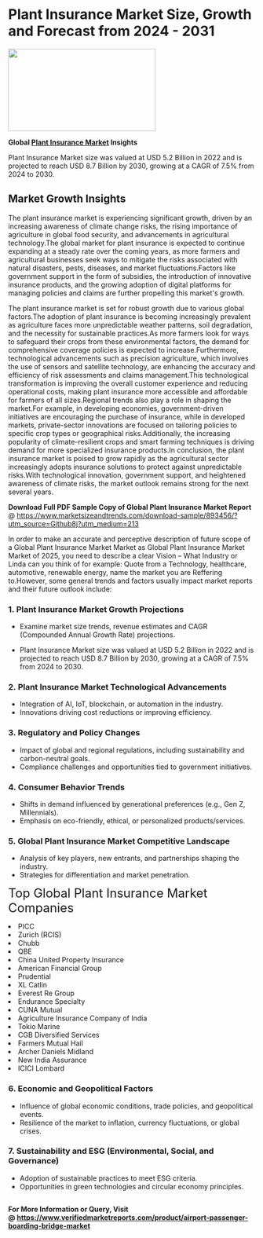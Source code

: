 <H1>Plant Insurance Market Size, Growth and Forecast from 2024 - 2031</H1><img class="aligncenter size-medium wp-image-584254" src="https://thirdeyenews.in/wp-content/uploads/2024/09/Global-Market-Research-300x168.jpeg" alt="" width="300" height="168" /><p><strong>Global&nbsp;<a href="https://www.marketsizeandtrends.com/download-sample/893456/?utm_source=Github8j?utm_medium=213">Plant Insurance Market</a> Insights</strong></p><p>Plant Insurance Market size was valued at USD 5.2 Billion in 2022 and is projected to reach USD 8.7 Billion by 2030, growing at a CAGR of 7.5% from 2024 to 2030.</p><p><h2>Market Growth Insights</h2> <p>The plant insurance market is experiencing significant growth, driven by an increasing awareness of climate change risks, the rising importance of agriculture in global food security, and advancements in agricultural technology.The global market for plant insurance is expected to continue expanding at a steady rate over the coming years, as more farmers and agricultural businesses seek ways to mitigate the risks associated with natural disasters, pests, diseases, and market fluctuations.Factors like government support in the form of subsidies, the introduction of innovative insurance products, and the growing adoption of digital platforms for managing policies and claims are further propelling this market's growth.</p> <p>The plant insurance market is set for robust growth due to various global factors.The adoption of plant insurance is becoming increasingly prevalent as agriculture faces more unpredictable weather patterns, soil degradation, and the necessity for sustainable practices.As more farmers look for ways to safeguard their crops from these environmental factors, the demand for comprehensive coverage policies is expected to increase.Furthermore, technological advancements such as precision agriculture, which involves the use of sensors and satellite technology, are enhancing the accuracy and efficiency of risk assessments and claims management.This technological transformation is improving the overall customer experience and reducing operational costs, making plant insurance more accessible and affordable for farmers of all sizes.Regional trends also play a role in shaping the market.For example, in developing economies, government-driven initiatives are encouraging the purchase of insurance, while in developed markets, private-sector innovations are focused on tailoring policies to specific crop types or geographical risks.Additionally, the increasing popularity of climate-resilient crops and smart farming techniques is driving demand for more specialized insurance products.In conclusion, the plant insurance market is poised to grow rapidly as the agricultural sector increasingly adopts insurance solutions to protect against unpredictable risks.With technological innovation, government support, and heightened awareness of climate risks, the market outlook remains strong for the next several years.</p> <p><span class=""><strong>Download Full PDF Sample Copy of Global Plant Insurance Market Report</strong> @ <a href="https://www.marketsizeandtrends.com/download-sample/893456/?utm_source=Github8j?utm_medium=213" target="_blank">https://www.marketsizeandtrends.com/download-sample/893456/?utm_source=Github8j?utm_medium=213</a></span></p><p>In order to make an accurate and perceptive description of future scope of a Global&nbsp;Plant Insurance Market Market as Global&nbsp;Plant Insurance Market Market of 2025, you need to describe a clear Vision &ndash; What Industry or Linda can you think of for example: Quote from a Technology, healthcare, automotive, renewable energy, name the market you are Reffering to.However, some general trends and factors usually impact market reports and their future outlook include:</p><h3>1.&nbsp;<strong>Plant Insurance Market Growth Projections</strong></h3><ul><li>Examine market size trends, revenue estimates and CAGR (Compounded Annual Growth Rate) projections.</li><li><p>Plant Insurance Market size was valued at USD 5.2 Billion in 2022 and is projected to reach USD 8.7 Billion by 2030, growing at a CAGR of 7.5% from 2024 to 2030.</p></li></ul><h3>2.&nbsp;<strong>Plant Insurance Market Technological Advancements</strong></h3><ul><li>Integration of AI, IoT, blockchain, or automation in the industry.</li><li>Innovations driving cost reductions or improving efficiency.</li></ul><h3>3.&nbsp;<strong>Regulatory and Policy Changes</strong></h3><ul><li>Impact of global and regional regulations, including sustainability and carbon-neutral goals.</li><li>Compliance challenges and opportunities tied to government initiatives.</li></ul><h3>4.&nbsp;<strong>Consumer Behavior Trends</strong></h3><ul><li>Shifts in demand influenced by generational preferences (e.g., Gen Z, Millennials).</li><li>Emphasis on eco-friendly, ethical, or personalized products/services.</li></ul><h3>5.&nbsp;<strong>Global Plant Insurance Market Competitive Landscape</strong></h3><ul><li>Analysis of key players, new entrants, and partnerships shaping the industry.</li><li>Strategies for differentiation and market penetration.</li></ul><p data-pm-slice="1 1 []"><span style="color: inherit; font-family: inherit; font-size: 25px;">Top Global Plant Insurance Market Companies</span></p><div class="" data-test-id=""><p><li>PICC</li><li> Zurich (RCIS)</li><li> Chubb</li><li> QBE</li><li> China United Property Insurance</li><li> American Financial Group</li><li> Prudential</li><li> XL Catlin</li><li> Everest Re Group</li><li> Endurance Specialty</li><li> CUNA Mutual</li><li> Agriculture Insurance Company of India</li><li> Tokio Marine</li><li> CGB Diversified Services</li><li> Farmers Mutual Hail</li><li> Archer Daniels Midland</li><li> New India Assurance</li><li> ICICI Lombard</li></p></div><h3>6.&nbsp;<strong>Economic and Geopolitical Factors</strong></h3><ul><li>Influence of global economic conditions, trade policies, and geopolitical events.</li><li>Resilience of the market to inflation, currency fluctuations, or global crises.</li></ul><h3>7.&nbsp;<strong>Sustainability and ESG (Environmental, Social, and Governance)</strong></h3><ul><li>Adoption of sustainable practices to meet ESG criteria.</li><li>Opportunities in green technologies and circular economy principles.</li></ul><h2><strong style="font-size: 14px;">For More Information or Query, Visit @&nbsp;</strong><a style="background-color: #ffffff; font-size: 14px;" href="https://www.marketsizeandtrends.com/report/plant-insurance-market-/" target="_blank">https://www.verifiedmarketreports.com/product/airport-passenger-boarding-bridge-market</a></h2>